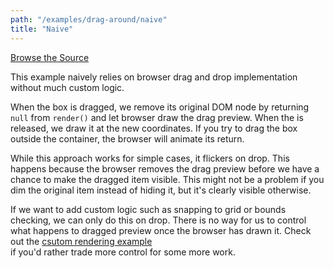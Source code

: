 ```yaml
---
path: "/examples/drag-around/naive"
title: "Naive"
---
```


[Browse the Source](https://github.com/react-dnd/react-dnd/tree/master/packages/documentation-examples/src/02%20Drag%20Around/Naive)

This example naively relies on browser drag and drop implementation
without much custom logic.

When the box is dragged, we remove its original DOM node by returning
`null` from `render()` and let browser draw the
drag preview. When the is released, we draw it at the new coordinates.
If you try to drag the box outside the container, the browser will
animate its return.

While this approach works for simple cases, it flickers on drop. This
happens because the browser removes the drag preview before we have a
chance to make the dragged item visible. This might not be a problem
if you dim the original item instead of hiding it, but it's
clearly visible otherwise.

If we want to add custom logic such as snapping to grid or bounds
checking, we can only do this on drop. There is no way for us to
control what happens to dragged preview once the browser has drawn it.
Check out the [csutom rendering example](/examples/drag-around/custom-drag-layer)  
if you'd rather trade more control for some more work.

<drag-around-naive></drag-around-naive>